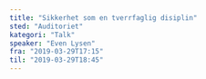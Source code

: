 ```yaml
---
title: "Sikkerhet som en tverrfaglig disiplin"
sted: "Auditoriet"
kategori: "Talk"
speaker: "Even Lysen"
fra: "2019-03-29T17:15"
til: "2019-03-29T18:45"
---
```

